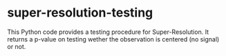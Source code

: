 # super-resolution-testing
This Python code provides a testing procedure for Super-Resolution. It returns a p-value on testing wether the observation is centered (no signal) or not.
